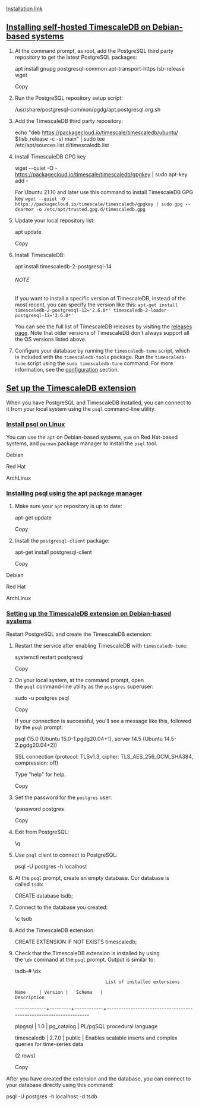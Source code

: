 [Installation link](https://docs.timescale.com/self-hosted/latest/install/installation-linux/)

## [Installing self-hosted TimescaleDB on Debian-based systems](https://docs.timescale.com/self-hosted/latest/install/installation-linux/#installing-self-hosted-timescaledb-on-debian-based-systems)

1.  At the command prompt, as root, add the PostgreSQL third party repository to get the latest PostgreSQL packages:
    
    apt install gnupg postgresql-common apt-transport-https lsb-release wget
    
    Copy
    
2.  Run the PostgreSQL repository setup script:
    
    /usr/share/postgresql-common/pgdg/apt.postgresql.org.sh

3.  Add the TimescaleDB third party repository:
    
    echo "deb https://packagecloud.io/timescale/timescaledb/ubuntu/ $(lsb_release -c -s) main" | sudo tee /etc/apt/sources.list.d/timescaledb.list
    
4.  Install TimescaleDB GPG key
    
    wget --quiet -O - https://packagecloud.io/timescale/timescaledb/gpgkey | sudo apt-key add -
    
    For Ubuntu 21.10 and later use this command to install TimescaleDB GPG key `wget --quiet -O - https://packagecloud.io/timescale/timescaledb/gpgkey | sudo gpg --dearmor -o /etc/apt/trusted.gpg.d/timescaledb.gpg`
    
5.  Update your local repository list:
    
    apt update
    
    Copy
    
6.  Install TimescaleDB:
    
    apt install timescaledb-2-postgresql-14
      
    ###### NOTE
    
    If you want to install a specific version of TimescaleDB, instead of the most recent, you can specify the version like this: `apt-get install timescaledb-2-postgresql-12='2.6.0*' timescaledb-2-loader-postgresql-12='2.6.0*'`
    
    You can see the full list of TimescaleDB releases by visiting the [releases page](https://packagecloud.io/timescale/timescaledb). Note that older versions of TimescaleDB don't always support all the OS versions listed above.
    
7.  Configure your database by running the `timescaledb-tune` script, which is included with the `timescaledb-tools` package. Run the `timescaledb-tune` script using the `sudo timescaledb-tune` command. For more information, see the [configuration](https://docs.timescale.com/self-hosted/latest/configuration/) section.
    

## [Set up the TimescaleDB extension](https://docs.timescale.com/self-hosted/latest/install/installation-linux/#set-up-the-timescaledb-extension)

When you have PostgreSQL and TimescaleDB installed, you can connect to it from your local system using the `psql` command-line utility.

### [Install psql on Linux](https://docs.timescale.com/self-hosted/latest/install/installation-linux/#install-psql-on-linux)

You can use the `apt` on Debian-based systems, `yum` on Red Hat-based systems, and `pacman` package manager to install the `psql` tool.

Debian

Red Hat

ArchLinux

### [Installing psql using the apt package manager](https://docs.timescale.com/self-hosted/latest/install/installation-linux/#installing-psql-using-the-apt-package-manager)

1.  Make sure your `apt` repository is up to date:
    
    apt-get update
    
    Copy
    
2.  Install the `postgresql-client` package:
    
    apt-get install postgresql-client
    
    Copy
    

Debian

Red Hat

ArchLinux

### [Setting up the TimescaleDB extension on Debian-based systems](https://docs.timescale.com/self-hosted/latest/install/installation-linux/#setting-up-the-timescaledb-extension-on-debian-based-systems)

Restart PostgreSQL and create the TimescaleDB extension:

1.  Restart the service after enabling TimescaleDB with `timescaledb-tune`:
    
    systemctl restart postgresql
    
    Copy
    
2.  On your local system, at the command prompt, open the `psql` command-line utility as the `postgres` superuser:
    
    sudo -u postgres psql
    
    Copy
    
    If your connection is successful, you'll see a message like this, followed by the `psql` prompt:
    
    psql (15.0 (Ubuntu 15.0-1.pgdg20.04+1), server 14.5 (Ubuntu 14.5-2.pgdg20.04+2))
    
    SSL connection (protocol: TLSv1.3, cipher: TLS_AES_256_GCM_SHA384, compression: off)
    
    Type "help" for help.
    
    Copy
    
3.  Set the password for the `postgres` user:
    
    \password postgres
    
    Copy
    
4.  Exit from PostgreSQL:
    
    \q
    
5.  Use `psql` client to connect to PostgreSQL:
    
    psql -U postgres -h localhost
    
6.  At the `psql` prompt, create an empty database. Our database is called `tsdb`:
    
    CREATE database tsdb;
    
7.  Connect to the database you created:
    
    \c tsdb
    
8.  Add the TimescaleDB extension:
    
    CREATE EXTENSION IF NOT EXISTS timescaledb;
    
    
9.  Check that the TimescaleDB extension is installed by using the `\dx` command at the `psql` prompt. Output is similar to:
    
    tsdb-# \dx
    
                                          List of installed extensions
    
        Name     | Version |   Schema   |                            Description
    
    -------------+---------+------------+-------------------------------------------------------------------
    
     plpgsql     | 1.0     | pg_catalog | PL/pgSQL procedural language
    
     timescaledb | 2.7.0   | public     | Enables scalable inserts and complex queries for time-series data
    
    (2 rows)
    
    Copy
    

After you have created the extension and the database, you can connect to your database directly using this command:

psql -U postgres -h localhost -d tsdb
